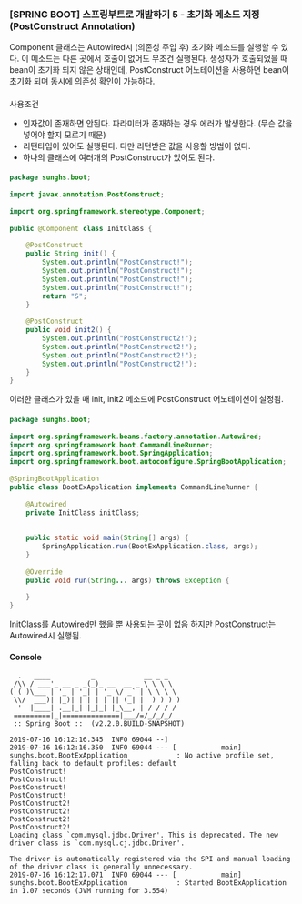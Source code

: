 ### [SPRING BOOT] 스프링부트로 개발하기 5 - 초기화 메소드 지정 (PostConstruct Annotation)

Component 클래스는 Autowired시 (의존성 주입 후) 초기화 메소드를 실행할 수 있다. 
이 메소드는 다른 곳에서 호출이 없어도 무조건 실행된다. 
생성자가 호출되었을 때 bean이 초기화 되지 않은 상태인데, PostConstruct 어노테이션을 사용하면 bean이 초기화 되며 동시에 의존성 확인이 가능하다. 
####  

사용조건
- 인자값이 존재하면 안된다. 파라미터가 존재하는 경우 에러가 발생한다. (무슨 값을 넣어야 할지 모르기 때문) 
- 리턴타입이 있어도 실행된다. 다만 리턴받은 값을 사용할 방법이 없다. 
- 하나의 클래스에 여러개의 PostConstruct가 있어도 된다. 
####  

```java
package sunghs.boot;
 
import javax.annotation.PostConstruct;
 
import org.springframework.stereotype.Component;
 
public @Component class InitClass {
     
    @PostConstruct
    public String init() {
        System.out.println("PostConstruct!");
        System.out.println("PostConstruct!");
        System.out.println("PostConstruct!");
        System.out.println("PostConstruct!");
        return "S";
    }
     
    @PostConstruct
    public void init2() {
        System.out.println("PostConstruct2!");
        System.out.println("PostConstruct2!");
        System.out.println("PostConstruct2!");
        System.out.println("PostConstruct2!");
    }
}
```
이러한 클래스가 있을 때 init, init2 메소드에 PostConstruct 어노테이션이 설정됨.
####  

```java
package sunghs.boot;
 
import org.springframework.beans.factory.annotation.Autowired;
import org.springframework.boot.CommandLineRunner;
import org.springframework.boot.SpringApplication;
import org.springframework.boot.autoconfigure.SpringBootApplication;
 
@SpringBootApplication
public class BootExApplication implements CommandLineRunner {
     
    @Autowired
    private InitClass initClass;
     
     
    public static void main(String[] args) {
        SpringApplication.run(BootExApplication.class, args);
    }
 
    @Override
    public void run(String... args) throws Exception {
         
    }
}
```
InitClass를 Autowired만 했을 뿐 사용되는 곳이 없음
하지만 PostConstruct는 Autowired시 실행됨.
####  

#### Console
```
  .   ____          _            __ _ _ 
 /\\ / ___'_ __ _ _(_)_ __  __ _ \ \ \ \ 
( ( )\___ | '_ | '_| | '_ \/ _` | \ \ \ \ 
 \\/  ___)| |_)| | | | | || (_| |  ) ) ) ) 
  '  |____| .__|_| |_|_| |_\__, | / / / / 
 =========|_|==============|___/=/_/_/_/ 
 :: Spring Boot ::  (v2.2.0.BUILD-SNAPSHOT) 

2019-07-16 16:12:16.345  INFO 69044 --]
2019-07-16 16:12:16.350  INFO 69044 --- [           main] sunghs.boot.BootExApplication            : No active profile set, falling back to default profiles: default 
PostConstruct! 
PostConstruct! 
PostConstruct! 
PostConstruct! 
PostConstruct2! 
PostConstruct2! 
PostConstruct2! 
PostConstruct2! 
Loading class `com.mysql.jdbc.Driver'. This is deprecated. The new driver class is `com.mysql.cj.jdbc.Driver'. 

The driver is automatically registered via the SPI and manual loading of the driver class is generally unnecessary. 
2019-07-16 16:12:17.071  INFO 69044 --- [           main] sunghs.boot.BootExApplication            : Started BootExApplication in 1.07 seconds (JVM running for 3.554)
```
